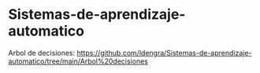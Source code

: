 # Sistemas-de-aprendizaje-automatico

Arbol de decisiones:
https://github.com/ldengra/Sistemas-de-aprendizaje-automatico/tree/main/Arbol%20decisiones
